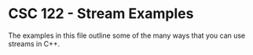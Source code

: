 # CSC 122 - Stream Examples

The examples in this file outline some of the many ways that you can use streams in C++.
